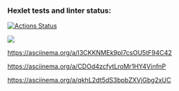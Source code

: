 ### Hexlet tests and linter status:
[![Actions Status](https://github.com/Alek753/python-project-49/workflows/hexlet-check/badge.svg)](https://github.com/Alek753/python-project-49/actions)

<a href="https://codeclimate.com/github/Alek753/python-project-49/maintainability"><img src="https://api.codeclimate.com/v1/badges/01099b6f06eb56df74a9/maintainability" /></a>

https://asciinema.org/a/I3CKKNMEk9pI7csOU5tF94C42

https://asciinema.org/a/CDOd4zcfytLroMr1HY4VinfnP

https://asciinema.org/a/qkhL2dt5dS3bpbZXVjGbg2xUC
